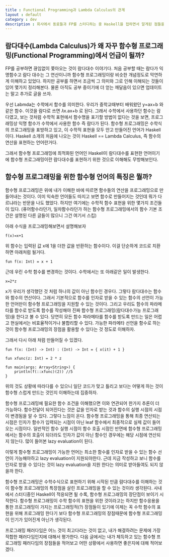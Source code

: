 ```yaml
---
title : Functional Programming과 Lambda Calculus의 관계
layout : default
category : dev
description : 회사에서 동료들과 FP를 스터디하는 중 Haskell을 접하면서 알게된 점들을 정리해보자. FP에서 Lambda Calculus란?
---
```


## 람다대수(Lambda Calculus)가 왜 자꾸 함수형 프로그래밍(Functional Programming)에서 언급이 될까?

FP를 공부하면 끊임없이 쫓아오는 것이 람다대수 이야기다. 처음 공부할 때는 람다가 익명함수고 람다 대수는 그 연산이니까 함수형 프로그래밍이랑 비슷한 개념정도로 막연하게 이해하고 있었다.
하지만 공부를 하면서 조금씩 그 의미와 그로 인해 이해되는 것들이 있어 몇가지 정리해본다. 물론 아직도 공부 중이기에 더 얻는 깨달음이 있으면 업데이트는 말고 추가로 글을 쓰자.

우선 Labmda는 수학에서 함수를 의미한다. 우리가 중학교때부터 배워왔던 y=ax+b 와 같은 함수. 이것을 람다로 쓰면 𝜆x.ax+b 로 된다. 그래서 수학에서 사용하던 함수는 람다였고, 
보는 것처럼 수학적 표현에서 함수명을 표기할 방법이 없다는 것을 보면, 프로그래밍상 익명 함수가 수학에서 사용한 함수 즉 람다가 된다. 함수형 프로그래밍은 수학식의 프로그래밍을 표방하고 있고, 
이 수학적 표현을 모두 안고 만들어진 언어가 Haskell이다. Haskell 소개의 처음에 나오는 것이 Haskell == Lambda Calculus, 즉 함수의 연산을 표현하는 언어란거다.

그래서 함수형 프로그래밍에 최적화된 언어인 Haskell이 람다대수를 표현한 언어이기에 함수형 프로그래밍이란 람다대수를 표현하기 위한 것으로 이해해도 무방해보인다.

## 함수형 프로그래밍을 위한 함수형 언어의 특징은 뭘까?

함수형 프로그래밍은 위에 내가 이해한 바에 따르면 함수들의 연산을 프로그래밍으로 만들어내는 것이다. 이미 익숙한 언어들도 따지고 보면 함수로 만들어지는 것인데 뭐가 다르냐라는 반문을 나도 했었다.
하지만 여기에는 수학적 함수 표현을 위한 몇가지 조건들이 있다. (퓨어함수라던가, 일차함수라던가 하는 함수형 프로그래밍에서의 함수 기본 조건은 설명된 다른 글들이 많으니 그건 여기서 스킵)

아래 수식을 프로그래밍해보면서 설명해보자

```
f(x)=x+1
```

위 함수는 입력된 값 x에 1을 더한 값을 반환하는 함수이다. 이걸 단순하게 코드로 치환하면 아래처럼 될거다.

```
fun f(x: Int) = x + 1
```

근데 우린 수학 함수를 변경하는 것이다. 수학에서는 또 아래같은 일이 발생한다.

```
x=2*z
```

x가 우리가 생각했던 것 처럼 하나의 값이 아닌 함수인 경우다. 그렇다 람다대수는 함수와 함수의 연산이다. 그래서 기본적으로 함수를 인자로 받을 수 있는 함수의 선언이 가능한 언어만이 함수형 프로그래밍을 지원할 수 있는 것이다.
그리고 우리도 함수의 파라메타를 함수로 받도록 함수를 작성해야 진짜 함수형 프로그래밍(람다대수가능 프로그래밍)을 한다고 볼 수 있다. 당연히 모든 함수 파라메타를 함수를 받도록 만드는 일은 어렵고 현실에서는 비효율적이거나 불합리할 수 있다. 가능한 파라메타 선언을 함수로 하는 것이 함수형 프로그래밍의 장점을 활용할 수 있다는 것 정도로 이해하자.

그래서 다시 아래 처럼 만들어질 수 있겠다.

```
fun f(x: (Int) -> Int) : (Int) -> Int = { x(it) + 1 }

fun xfunc(z: Int) = 2 * z

fun main(args: Array<String>) {
    println(f(::xfunc)(2)) //5
}
```

위의 것도 상황에 따라다를 수 있으니 일단 코드가 맞고 틀리고 보다는 어떻게 하는 것이 함수형 스럽게 만드는 것인지 이해하는데 집중하자.

함수형 프로그래밍에 필요한 함수 조건을 이해했으면 이와 연관되어 한가지 추론이 더 가능하다. 함수전달이 되어진다는 것은 값을 인자로 받는 것과 함수의 실행 시점의 시점이 변경됨을 알 수 있다. 그렇다 느낌이 온다. 함수형 프로그래밍을 통해 최종 연산되는 시점은 인자가 함수가 입력되는 시점이 아닌 leaf 함수에서 최종적으로 실제 값이 들어오는 시점이다. 일반적인 함수 실행 시점이 함수 호출 시점인 반면에 함수형 프로그래밍에서는 함수의 호출이 되더라도 인자가 값이 아닌 함수인 경우에는 해당 시점에 연산되지 않는다. 많이 들어본 lazy evaluation이 된다. 

이렇게 함수형 프로그래밍이 가능한 언어는 최소한 함수를 인자로 받을 수 있는 함수 선언이 가능해야하고 lazy evaluation이 지원되야한다. 근데 지금 작성하고 보니 함수를 인자로 받을 수 있다는 것이 lazy evaluation을 지원 한다는 의미로 받아들여도 되지 않을까 한다. 

함수형 프로그래밍은 수학수식으로 표현하기 위해 시작된 만큼 람다대수를 이해하는 것이 함수형 프로그래밍의 특장점을 살린 프로그래밍을 할 수 있는 것이라 생각된다. 사내에서 스터디중인 Haskell이 적응되면 될 수록, 함수형 프로그래밍의 장단점이 보이기 시작한다. 함수형 프로그래밍이 수학 함수의 표현을 위한 것이라고는 하지만 함수응용을 통한 프로그래밍이 가지는 프로그래밍적(?) 장점들이 있기에 이제는 꼭 수학 함수의 표현을 위해 프로그래밍 한다기 보다 함수형 프로그래밍의 장점때문에 함수형 프로그래밍이 인기가 있어진게 아닌가 생각된다. 

프로그래밍 패러다임은 어느 것이 최고다라는 것이 없고, 내가 해결하려는 문제에 가장 적합한 패러다임인지에 대해서 평가한다. 다음 글에서는 내가 체득하고 있는 함수형 프로그래밍 패러다임의 장점들을 적어보고 어떤 상황에서 사용하면 좋은지에 대해 적어보겠다.